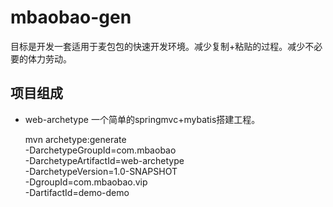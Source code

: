 mbaobao-gen
===========

目标是开发一套适用于麦包包的快速开发环境。减少复制+粘贴的过程。减少不必要的体力劳动。

项目组成
-------

* web-archetype 一个简单的springmvc+mybatis搭建工程。

    mvn archetype:generate \
      -DarchetypeGroupId=com.mbaobao \
      -DarchetypeArtifactId=web-archetype \
      -DarchetypeVersion=1.0-SNAPSHOT  \
      -DgroupId=com.mbaobao.vip  \
      -DartifactId=demo-demo


